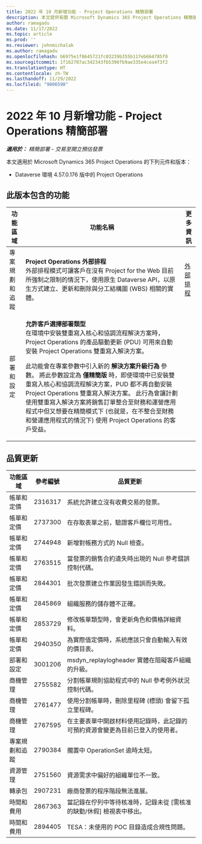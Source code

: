 ```yaml
---
title: 2022 年 10 月新增功能 - Project Operations 精簡部署
description: 本文提供有關 Microsoft Dynamics 365 Project Operations 精簡部署在 2022 年 10 月發行版本中，所提供之品質更新的資訊。
author: ramagadu
ms.date: 11/17/2022
ms.topic: article
ms.prod: ''
ms.reviewer: johnmichalak
ms.author: ramagadu
ms.openlocfilehash: b6975e1f8645721fc03239b355b117eb664785f0
ms.sourcegitcommit: 1f162707ac342343fb5390fb9ae335e4cea4f3f2
ms.translationtype: HT
ms.contentlocale: zh-TW
ms.lasthandoff: 11/29/2022
ms.locfileid: "9806598"
---
```

# <a name="whats-new-october-2022---project-operations-lite-deployment"></a>2022 年 10 月新增功能 - Project Operations 精簡部署

_**適用於：** 精簡部署 - 交易至開立預估發票_

本文適用於 Microsoft Dynamics 365 Project Operations 的下列元件和版本：

- Dataverse 環境 4.57.0.176 版中的 Project Operations

## <a name="features-included-in-this-release"></a>此版本包含的功能

| 功能區域 | 功能名稱 | 更多資訊 |
| --- | --- | --- |
| 專案規劃和追蹤 | **Project Operations 外部排程**<br>外部排程模式可讓客戶在沒有 Project for the Web 目前所強制之限制的情況下，使用原生 Dataverse API，以原生方式建立、更新和刪除與分工結構圖 (WBS) 相關的實體。 | [外部排程](/dynamics365/project-operations/project-management/external-scheduling) |
| 部署和設定 | <p>**允許客戶選擇部署類型**<br>在環境中安裝雙重寫入核心和協調流程解決方案時，Project Operations 的產品驅動更新 (PDU) 可用來自動安裝 Project Operations 雙重寫入解決方案。</p><p>此功能會在專案參數中引入新的 **解決方案升級行為** 參數。 將此參數設定為 **僅精簡版** 時，即使環境中已安裝雙重寫入核心和協調流程解決方案，PUD 都不再自動安裝 Project Operations 雙重寫入解決方案。 此行為會讓計劃使用雙重寫入解決方案將銷售訂單整合至財務和運營應用程式中但又想要在精簡模式下 (也就是，在不整合至財務和營運應用程式的情況下) 使用 Project Operations 的客戶受益。</p> | |

## <a name="quality-updates"></a>品質更新

| 功能區域 | 參考編號 | 品質更新 |
| --- | --- | --- |
| 帳單和定價 | 2316317 | 系統允許建立沒有收費交易的發票。 |
| 帳單和定價 | 2737300 | 在存取表單之前，驗證客戶欄位可用性。 |
| 帳單和定價 | 2744948 | 新增對帳務方式的 Null 檢查。 |
| 帳單和定價 | 2763515 | 當發票的銷售合約遺失時出現的 Null 參考錯誤控制代碼。 |
| 帳單和定價 | 2844301 | 批次發票建立作業因發生錯誤而失敗。 |
| 帳單和定價 | 2845869 | 組織服務的儲存體不正確。 |
| 帳單和定價 | 2853729 | 修改帳單類型時，會更新角色和價格詳細資料。 |
| 帳單和定價 | 2940350 | 為實際值定價時，系統應該只會自動輸入有效的價目表。 |
| 部署和設定 | 3001206 | msdyn\_replaylogheader 實體在阻礙客戶組織的升級。 |
| 商機管理 | 2755582 | 分割帳單規則協助程式中的 Null 參考例外狀況控制代碼。 |
| 商機管理 | 2761477 | 使用分割帳單時，刪除里程碑 (標頭) 會留下孤立里程碑。 |
| 商機管理 | 2767595 | 在主要表單中開啟材料使用記錄時，此記錄的可預約資源會變更為目前已登入的使用者。 |
| 專案規劃和追蹤 | 2790384 | 擱置中 OperationSet 逾時太短。 |
| 資源管理 | 2751560 | 資源需求中偏好的組織單位不一致。 |
| 轉承包 | 2907231 | 廠商發票的程序階段無法進展。 |
| 時間和費用 | 2867363 | 當記錄在佇列中等待核准時，記錄未從 [需核准的缺勤/休假] 檢視表中移出。 |
| 時間和費用 | 2894405 | TESA：未使用的 POC 目錄造成合規性問題。 |
